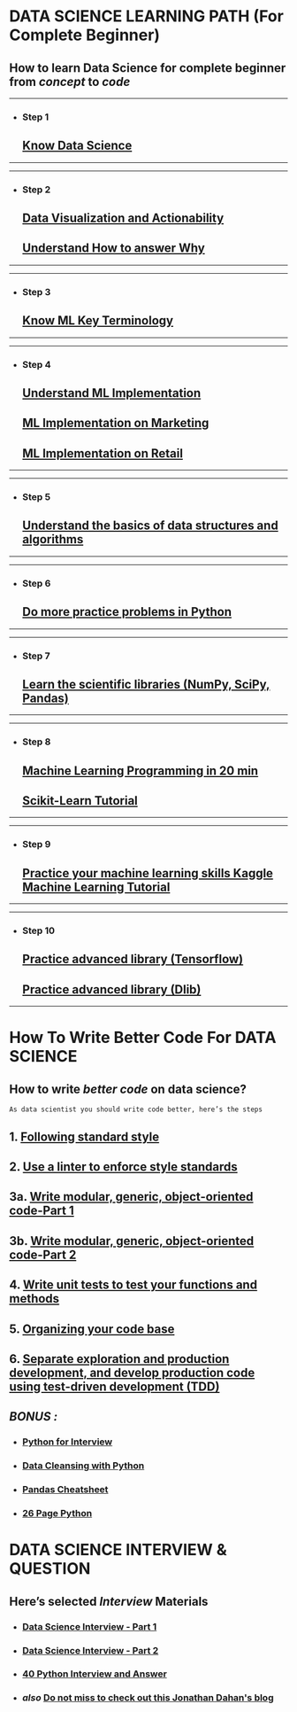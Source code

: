 # DATA SCIENCE LEARNING PATH (For Complete Beginner)


## How to learn **Data Science** for complete beginner from *concept* to *code*

---
* ### Step 1 <br>

    ## [Know Data Science](https://lnkd.in/fMHtxYP)

---

---
* ### Step 2 <br>

     ## [Data Visualization and Actionability](https://lnkd.in/fYUCzgC)

     ## [Understand How to answer Why](https://lnkd.in/f396Dqg)

---

---
* ### Step 3 <br>
     ## [Know ML Key Terminology](https://lnkd.in/fCihY9W)
---

---
* ### Step 4 <br>

     ## [Understand ML Implementation](https://lnkd.in/f5aUbBM)

     ## [ML Implementation on Marketing](https://lnkd.in/fUDGAQW)
    
     ## [ML Implementation on Retail](https://lnkd.in/fihPTJf)

---             

---
* ### Step 5 <br>
    
    ## [Understand the basics of data structures and algorithms](https://lnkd.in/gYKnJWN)
---

---
* ### Step 6 <br>

    ## [Do more practice problems in Python](https://lnkd.in/gGQ7cuv)
---

---
* ### Step 7 <br>

    ## [Learn the scientific libraries (NumPy, SciPy, Pandas)](https://lnkd.in/g4DFNpJ)
---

---
* ### Step 8 <br>

    ## [Machine Learning Programming in 20 min](https://lnkd.in/g-Su_um)

    ## [Scikit-Learn Tutorial](https://lnkd.in/gSThdRD)
---

---
* ### Step 9 <br>

    ## [Practice your machine learning skills Kaggle Machine Learning Tutorial](https://www.kaggle.com/dansbecker/learn-machine-learning)
---

---
* ### Step 10 <br>

    ## [Practice advanced library (Tensorflow)](https://lnkd.in/fXKQkGy)
    
    ## [Practice advanced library (Dlib)](https://lnkd.in/fzPM2Gs)

---


# How To Write Better Code For DATA SCIENCE


## How to write *better code* on data science?
```
As data scientist you should write code better, here’s the steps
```

 ## 1. [Following standard style](https://lnkd.in/gKZUjVa)
 ## 2. [Use a linter to enforce style standards](https://lnkd.in/d_prybR)
 ## 3a. [Write modular, generic, object-oriented code-Part 1](https://lnkd.in/gsynW6Q)
 ## 3b. [Write modular, generic, object-oriented code-Part 2](https://lnkd.in/dx53u53)
 ## 4. [Write unit tests to test your functions and methods](https://lnkd.in/dsy-bPu)
 ## 5. [Organizing  your code base](https://lnkd.in/dviGffH)
 ## 6. [Separate exploration and production development, and develop production code using test-driven development (TDD)](https://lnkd.in/dMn-s32)
 

 ## *BONUS :*
 * ### [Python for Interview](https://lnkd.in/fr_rXY8)
 * ### [Data Cleansing with Python](https://lnkd.in/f8WNGAp)
 * ### [Pandas  Cheatsheet](https://lnkd.in/fCHYexn)
 * ### [26 Page Python](https://lnkd.in/f6NBqSt)

 
 # DATA SCIENCE INTERVIEW & QUESTION 


## Here’s selected *Interview* Materials
* ### [Data Science Interview - Part 1 ](https://lnkd.in/f2uwPrk)
* ### [Data Science Interview - Part 2 ](https://lnkd.in/fQCsxqq)
* ### [40 Python Interview and Answer  ](https://lnkd.in/fgCtt9M)
* ### *also* [Do not miss to check out this Jonathan Dahan's blog](https://lnkd.in/f6vUB6B)


